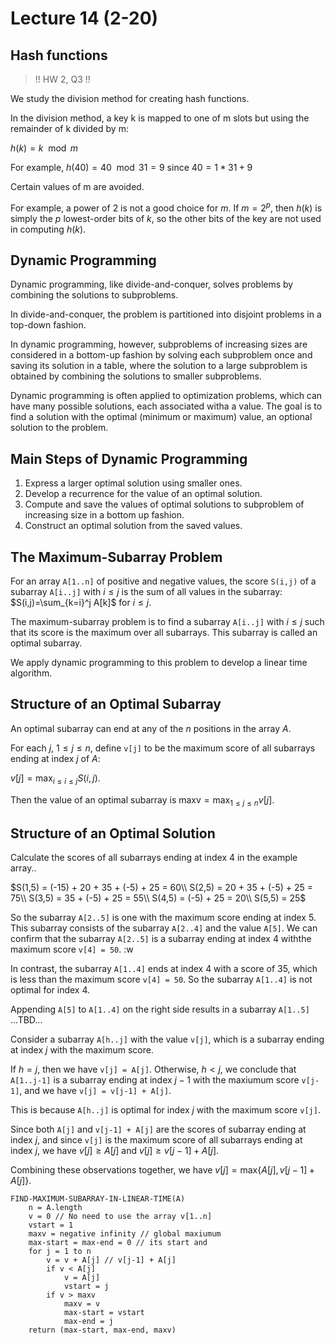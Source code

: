 # Lecture 14 (2-20)

## Hash functions 

> !! HW 2, Q3 !!

We study the division method for creating hash functions.

In the division method, a key k is mapped to one of m slots but using the remainder of k divided by m:

$h(k) = k \mod m$

For example, $h(40) = 40 \mod 31 = 9$ since $40 = 1 * 31 + 9$

Certain values of m are avoided.

For example, a power of 2 is not a good choice for $m$.
If $m = 2^p$, then $h(k)$ is simply the $p$ lowest-order bits of $k$, so the other bits of the key are not used in computing $h(k)$.

## Dynamic Programming

Dynamic programming, like divide-and-conquer, solves problems by combining the solutions to subproblems.

In divide-and-conquer, the problem is partitioned into disjoint problems in a top-down fashion.

In dynamic programming, however, subproblems of increasing sizes are considered in a bottom-up fashion by solving each subproblem once and saving its solution in a table, where the solution to a large subproblem is obtained by combining the solutions to smaller subproblems.

Dynamic programming is often applied to optimization problems, which can have many possible solutions, each associated witha a value.
The goal is to find a solution with the optimal (minimum or maximum) value, an optional solution to the problem.

## Main Steps of Dynamic Programming

1. Express a larger optimal solution using smaller ones.
2. Develop a recurrence for the value of an optimal solution.
3. Compute and save the values of optimal solutions to subproblem of increasing size in a bottom up fashion.
4. Construct an optimal solution from the saved values.

## The Maximum-Subarray Problem

For an array `A[1..n]` of positive and negative values, the score `S(i,j)` of a subarray `A[i..j]` with $i \leq j$ is the sum of all values in the subarray:
$S(i,j)=\sum_{k=i}^j A[k]$ for $i \leq j$.

The maximum-subarray problem is to find a subarray `A[i..j]` with $i \leq j$ such that its score is the maximum over all subarrays.
This subarray is called an optimal subarray.

We apply dynamic programming to this problem to develop a linear time algorithm.

## Structure of an Optimal Subarray

An optimal subarray can end at any of the $n$ positions in the array $A$.

For each $j$, $1 \leq j \leq n$, define `v[j]` to be the maximum score of all subarrays ending at index $j$ of $A$:

$v[j] = \max_{i \leq i \leq j} S(i,j)$.

Then the value of an optimal subarray is $\text{maxv} = \text{max}_{1 \leq j \leq n} v[j]$.

## Structure of an Optimal Solution

Calculate the scores of all subarrays ending at index 4 in the example array..

$S(1,5) = (-15) + 20 + 35 + (-5) + 25 = 60\\
S(2,5) = 20 + 35 + (-5) + 25 = 75\\
S(3,5) = 35 + (-5) + 25 = 55\\
S(4,5) = (-5) + 25 = 20\\
S(5,5) = 25$

So the subarray `A[2..5]` is one with the maximum score ending at index 5.
This subarray consists of the subarray `A[2..4]` and the value `A[5]`.
We can confirm that the subarray `A[2..5]` is a subarray ending at index $4$ withthe maximum score `v[4] = 50`. :w

In contrast, the subarray `A[1..4]` ends at index 4 with a score of 35, which is less than the maximum score `v[4] = 50`.
So the subarray `A[1..4]` is not optimal for index 4.

Appending `A[5]` to `A[1..4]` on the right side results in a subarray `A[1..5]` ...TBD...

Consider a subarray `A[h..j]` with the value `v[j]`, which is a subarray ending at index $j$ with the maximum score.

If $h = j$, then we have `v[j] = A[j]`.
Otherwise, $h < j$, we conclude that `A[1..j-1]` is a subarray ending at index $j-1$ with the maxiumum score `v[j-1]`, and we have `v[j] = v[j-1] + A[j]`.

This is because `A[h..j]` is optimal for index $j$ with the maximum score `v[j]`.

Since both `A[j]` and `v[j-1] + A[j]` are the scores of subarray ending at index $j$, and since `v[j]` is the maximum score of all subarrays ending at index $j$, we have
$v[j] \geq A[j]$ and $v[j] \geq v[j-1] + A[j]$.

Combining these observations together, we have $v[j] = \text{max} \{A[j], v[j-1] + A[j]\}$.

```
FIND-MAXIMUM-SUBARRAY-IN-LINEAR-TIME(A)
    n = A.length
    v = 0 // No need to use the array v[1..n]
    vstart = 1
    maxv = negative infinity // global maxiumum
    max-start = max-end = 0 // its start and  
    for j = 1 to n
        v = v + A[j] // v[j-1] + A[j]
        if v < A[j]
            v = A[j]
            vstart = j
        if v > maxv
            maxv = v
            max-start = vstart
            max-end = j
    return (max-start, max-end, maxv)
```